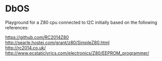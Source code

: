 # DbOS

Playground for a Z80 cpu connected to I2C initially based on the following references:

https://github.com/RC2014Z80<br/>
http://searle.hostei.com/grant/z80/SimpleZ80.html<br/>
http://rc2014.co.uk/<br/>
http://www.ecstaticlyrics.com/electronics/Z80/EEPROM_programmer/<br/>

